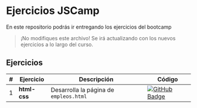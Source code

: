 # Ejercicios JSCamp

En este repositorio podrás ir entregando los ejercicios del bootcamp 

> ¡No modifiques este archivo! Se irá actualizando con los nuevos ejercicios a lo largo del curso.

## Ejercicios

| # | Ejercicio | Descripción | Código |
| - | --------- | ----------- | ------ |
| 1 | **html-css** | Desarrolla la página de `empleos.html` | [![GitHub Badge](https://img.shields.io/badge/estado-por_entregar-yellow)](/01-ejercicio-html-css/tree/main/README.md) |
